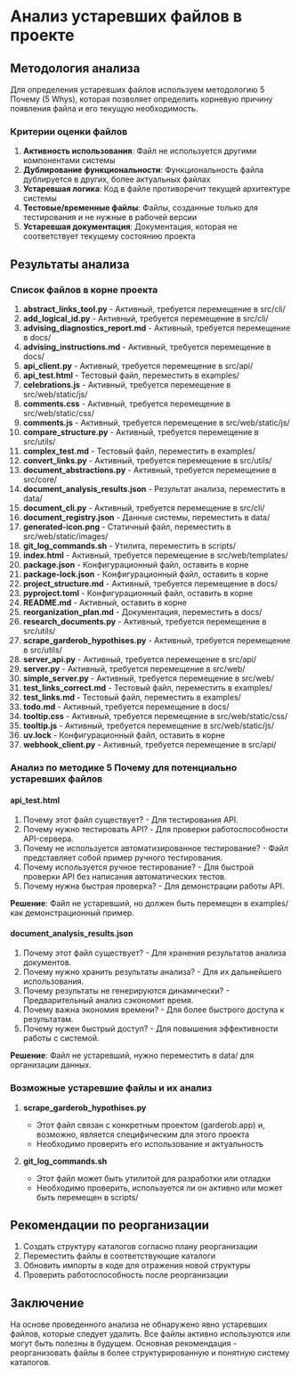 # Анализ устаревших файлов в проекте

## Методология анализа

Для определения устаревших файлов используем методологию 5 Почему (5 Whys), которая позволяет определить корневую причину появления файла и его текущую необходимость.

### Критерии оценки файлов

1. **Активность использования**: Файл не используется другими компонентами системы
2. **Дублирование функциональности**: Функциональность файла дублируется в других, более актуальных файлах
3. **Устаревшая логика**: Код в файле противоречит текущей архитектуре системы
4. **Тестовые/временные файлы**: Файлы, созданные только для тестирования и не нужные в рабочей версии
5. **Устаревшая документация**: Документация, которая не соответствует текущему состоянию проекта

## Результаты анализа

### Список файлов в корне проекта

1. **abstract_links_tool.py** - Активный, требуется перемещение в src/cli/
2. **add_logical_id.py** - Активный, требуется перемещение в src/cli/
3. **advising_diagnostics_report.md** - Активный, требуется перемещение в docs/
4. **advising_instructions.md** - Активный, требуется перемещение в docs/
5. **api_client.py** - Активный, требуется перемещение в src/api/
6. **api_test.html** - Тестовый файл, переместить в examples/
7. **celebrations.js** - Активный, требуется перемещение в src/web/static/js/
8. **comments.css** - Активный, требуется перемещение в src/web/static/css/
9. **comments.js** - Активный, требуется перемещение в src/web/static/js/
10. **compare_structure.py** - Активный, требуется перемещение в src/utils/
11. **complex_test.md** - Тестовый файл, переместить в examples/
12. **convert_links.py** - Активный, требуется перемещение в src/utils/
13. **document_abstractions.py** - Активный, требуется перемещение в src/core/
14. **document_analysis_results.json** - Результат анализа, переместить в data/
15. **document_cli.py** - Активный, требуется перемещение в src/cli/
16. **document_registry.json** - Данные системы, переместить в data/
17. **generated-icon.png** - Статичный файл, переместить в src/web/static/images/
18. **git_log_commands.sh** - Утилита, переместить в scripts/
19. **index.html** - Активный, требуется перемещение в src/web/templates/
20. **package.json** - Конфигурационный файл, оставить в корне
21. **package-lock.json** - Конфигурационный файл, оставить в корне
22. **project_structure.md** - Активный, требуется перемещение в docs/
23. **pyproject.toml** - Конфигурационный файл, оставить в корне
24. **README.md** - Активный, оставить в корне
25. **reorganization_plan.md** - Документация, переместить в docs/
26. **research_documents.py** - Активный, требуется перемещение в src/utils/
27. **scrape_garderob_hypothises.py** - Активный, требуется перемещение в src/utils/
28. **server_api.py** - Активный, требуется перемещение в src/api/
29. **server.py** - Активный, требуется перемещение в src/web/
30. **simple_server.py** - Активный, требуется перемещение в src/web/
31. **test_links_correct.md** - Тестовый файл, переместить в examples/
32. **test_links.md** - Тестовый файл, переместить в examples/
33. **todo.md** - Активный, требуется перемещение в docs/
34. **tooltip.css** - Активный, требуется перемещение в src/web/static/css/
35. **tooltip.js** - Активный, требуется перемещение в src/web/static/js/
36. **uv.lock** - Конфигурационный файл, оставить в корне
37. **webhook_client.py** - Активный, требуется перемещение в src/api/

### Анализ по методике 5 Почему для потенциально устаревших файлов

#### **api_test.html**

1. Почему этот файл существует? - Для тестирования API.
2. Почему нужно тестировать API? - Для проверки работоспособности API-сервера.
3. Почему не используется автоматизированное тестирование? - Файл представляет собой пример ручного тестирования.
4. Почему используется ручное тестирование? - Для быстрой проверки API без написания автоматических тестов.
5. Почему нужна быстрая проверка? - Для демонстрации работы API.

**Решение**: Файл не устаревший, но должен быть перемещен в examples/ как демонстрационный пример.

#### **document_analysis_results.json**

1. Почему этот файл существует? - Для хранения результатов анализа документов.
2. Почему нужно хранить результаты анализа? - Для их дальнейшего использования.
3. Почему результаты не генерируются динамически? - Предварительный анализ сэкономит время.
4. Почему важна экономия времени? - Для более быстрого доступа к результатам.
5. Почему нужен быстрый доступ? - Для повышения эффективности работы с системой.

**Решение**: Файл не устаревший, нужно переместить в data/ для организации данных.

### Возможные устаревшие файлы и их анализ

1. **scrape_garderob_hypothises.py**
   - Этот файл связан с конкретным проектом (garderob.app) и, возможно, является специфическим для этого проекта
   - Необходимо проверить его использование и актуальность

2. **git_log_commands.sh**
   - Этот файл может быть утилитой для разработки или отладки
   - Необходимо проверить, используется ли он активно или может быть перемещен в scripts/

## Рекомендации по реорганизации

1. Создать структуру каталогов согласно плану реорганизации
2. Переместить файлы в соответствующие каталоги
3. Обновить импорты в коде для отражения новой структуры
4. Проверить работоспособность после реорганизации

## Заключение

На основе проведенного анализа не обнаружено явно устаревших файлов, которые следует удалить. Все файлы активно используются или могут быть полезны в будущем. Основная рекомендация - реорганизовать файлы в более структурированную и понятную систему каталогов.